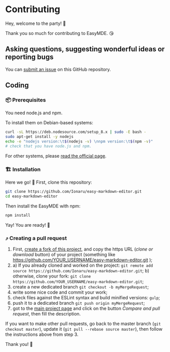 # Contributing

Hey, welcome to the party! 🎉

Thank you so much for contributing to EasyMDE. 😘


## Asking questions, suggesting wonderful ideas or reporting bugs

You can [submit an issue️](https://github.com/Ionaru/easy-markdown-editor/issues/new) on this GitHub repository.


## Coding

### 📦 Prerequisites

You need node.js and npm.

To install them on Debian-based systems:

```bash
curl -sL https://deb.nodesource.com/setup_8.x | sudo -E bash -
sudo apt-get install -y nodejs
echo -e "nodejs version:\t$(nodejs -v) \nnpm version:\t$(npm -v)"
# check that you have node.js and npm.
```

For other systems, please [read the official page](https://nodejs.org/en/download/).


### 🏗️ Installation

Here we go! 🤠 First, clone this repository:

```bash
git clone https://github.com/Ionaru/easy-markdown-editor.git
cd easy-markdown-editor
```

Then install the EasyMDE with npm:

```bash
npm install
```

Yay! You are ready! 🍾


### ⤴️ Creating a pull request

1. First, [create a fork of this project](https://github.com/Ionaru/easy-markdown-editor/fork), and copy the https URL (*clone or download* button) of your project (something like https://github.com/YOUR_USERNAME/easy-markdown-editor.git );
2. a) If you already cloned and worked on the project: `git remote add source https://github.com/Ionaru/easy-markdown-editor.git`;
   b) otherwise, clone your fork: `git clone https://github.com/YOUR_USERNAME/easy-markdown-editor.git`;
3. create a new dedicated branch `git checkout -b myMergeRequest`;
4. write some nice code and commit your work;
5. check files against the ESLint syntax and build minified versions: `gulp`;
6. push it to a dedicated branch `git push origin myMergeRequest`;
7. got to the [main project page](https://github.com/Ionaru/easy-markdown-editor) and click on the button *Compare and pull request*, then fill the description.

If you want to make other pull requests, go back to the master branch (`git checkout master`), update it (`git pull --rebase source master`), then follow the instructions above from step 3.

Thank you! 💜
